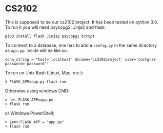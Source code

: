 # CS2102

This is supposed to be our cs2102 project. It has been tested on python 3.6. To run it you will need psycopg2, Jinja2 and flask.

````
pip3 install flask Jinja2 psycopg2 bcrypt
````
To connect to a database, one has to add a `config.py` in the same directory as `app.py`. Inside will be like so:
````
conn_string = "host='localhost' dbname='cs2102project' user='postgres' password='password'"
````
To run on Unix Bash (Linux, Mac, etc.):
```
$ FLASK_APP=app.py flask run
```
Otherwise using windows CMD:

```
> set FLASK_APP=app.py
> flask run
```
or Windows PowerShell:

```
> $env:FLASK_APP = "app.py"
> flask run

```
